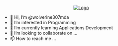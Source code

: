 <p align="center">
    <a href="https://" target="_blank">
      <img loading="lazy" style="border-radius: 0.25rem;" 
        src="./images/banner.png](https://drive.google.com/file/d/1fl-8ql8H3ZjpG1pZd44kEBDoysT78iIv/view?usp=drive_link" alt="Logo" 
        borderRadius='1rem' boxShadow = '0 5px 18px rgba(0,0,0,0.3)'>
    </a>
    </p>


- 👋 Hi, I’m @wolverine307mda
- 👀 I’m interested in Programming
- 🌱 I’m currently learning Applications Development
- 💞️ I’m looking to collaborate on ...
- 📫 How to reach me ...

<!---
wolverine307mda/wolverine307mda is a ✨ special ✨ repository because its `README.md` (this file) appears on your GitHub profile.
You can click the Preview link to take a look at your changes.
--->
